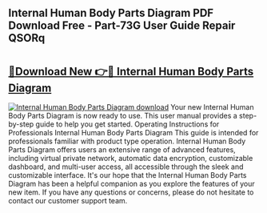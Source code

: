 ## Internal Human Body Parts Diagram PDF Download Free - Part-73G User Guide Repair QSORq

# <h2><a href="http://dftosfs.blite.top/?on=Internal+Human+Body+Parts+Diagram">🔗Download New 👉🔴 Internal Human Body Parts Diagram</a></h2>

[![Internal Human Body Parts Diagram download](https://i.imgur.com/lujVjoI.png)](http://dftosfs.blite.top/?on=Internal+Human+Body+Parts+Diagram)
Your new Internal Human Body Parts Diagram is now ready to use. This user manual provides a step-by-step guide to help you get started. Operating Instructions for Professionals Internal Human Body Parts Diagram This guide is intended for professionals familiar with product type operation. Internal Human Body Parts Diagram offers users an extensive range of advanced features, including virtual private network, automatic data encryption, customizable dashboard, and multi-user access, all accessible through the sleek and customizable interface. It's our hope that the Internal Human Body Parts Diagram has been a helpful companion as you explore the features of your new item. If you have any questions or concerns, please do not hesitate to contact our customer support team.
